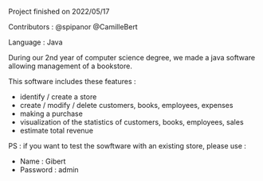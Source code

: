 Project finished on 2022/05/17

Contributors : 
  @spipanor
  @CamilleBert

Language : 
  Java

During our 2nd year of computer science degree, we made a java software allowing management of a bookstore.

This software includes these features :

- identify / create a store 
- create / modify / delete customers, books, employees, expenses
- making a purchase
- visualization of the statistics of customers, books, employees, sales
- estimate total revenue


PS : if you want to test the sowftware with an existing store, please use :

- Name : Gibert<br>
- Password : admin
</br>
